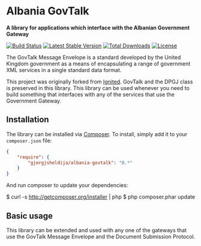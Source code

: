 # Albania GovTalk

**A library for applications which interface with the Albanian Government Gateway**

[![Build Status](https://travis-ci.org/gjergjsheldija/albania-govtalk.png?branch=master)](https://travis-ci.org/gjergjsheldija/albania-govtalk)
[![Latest Stable Version](https://poser.pugx.org/justinbusschau/php-govtalk/version.png)](https://packagist.org/packages/gjergjsheldija/albania-govtalk)
[![Total Downloads](https://poser.pugx.org/justinbusschau/php-govtalk/d/total.png)](https://packagist.org/packages/gjergjsheldija/albania-govtalk)
[![License](https://poser.pugx.org/justinbusschau/php-govtalk/license.svg)](https://packagist.org/packages/gjergjsheldija/albania-govtalk)

The GovTalk Message Envelope is a standard developed by the United Kingdom government as a means of encapsulating
a range of government XML services in a single standard data format.

This project was originally forked from [Ignited](https://github.com/ignited/php-govtalk). GovTalk and the DPGJ
class is preserved in this library. This library can be used whenever you need to build something that interfaces with any
of the services that use the Government Gateway.

## Installation

The library can be installed via [Composer](http://getcomposer.org/). To install, simply add
it to your `composer.json` file:

```json
{
    "require": {
        "gjergjsheldija/albania-govtalk": "0.*"
    }
}
```

And run composer to update your dependencies:

$ curl -s http://getcomposer.org/installer | php
$ php composer.phar update


## Basic usage

This library can be extended and used with any one of the gateways that use the GovTalk Message Envelope and the
Document Submission Protocol.
